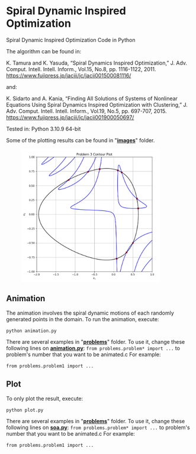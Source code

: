 # Spiral Dynamic Inspired Optimization

Spiral Dynamic Inspired Optimization Code in Python

The algorithm can be found in:

K. Tamura and K. Yasuda, “Spiral Dynamics Inspired Optimization,” J. Adv. Comput. Intell. Intell. Inform., Vol.15, No.8, pp. 1116-1122, 2011. https://www.fujipress.jp/jaciii/jc/jacii001500081116/

and:

K. Sidarto and A. Kania, “Finding All Solutions of Systems of Nonlinear Equations Using Spiral Dynamics Inspired Optimization with Clustering,” J. Adv. Comput. Intell. Intell. Inform., Vol.19, No.5, pp. 697-707, 2015. https://www.fujipress.jp/jaciii/jc/jacii001900050697/

Tested in: Python 3.10.9 64-bit

Some of the plotting results can be found in "[**images**](<images>)" folder.
<figure>
    <img src="./images/contour3.png" width="376" height="360">
</figure>


## Animation
The animation involves the spiral dynamic motions of each randomly generated points in the domain. To run the animation, execute:

    python animation.py
    
There are several examples in "[**problems**](<problems>)" folder. To use it, change these following lines on [**animation.py**](animation.py):
`from problems.problem* import ...`
to problem's number that you want to be animated.c For example:

    from problems.problem1 import ...

## Plot
To only plot the result, execute:

    python plot.py

There are several examples in "[**problems**](<problems>)" folder. To use it, change these following lines on [**soa.py**](soa.py):
`from problems.problem* import ...`
to problem's number that you want to be animated.c For example:

    from problems.problem1 import ...
